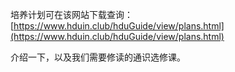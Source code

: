 培养计划可在该网站下载查询：[https://www.hduin.club/hduGuide/view/plans.html](https://www.hduin.club/hduGuide/view/plans.html)
​

介绍一下，以及我们需要修读的通识选修课。
